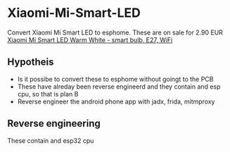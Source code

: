 # Xiaomi-Mi-Smart-LED
Convert Xiaomi Mi Smart LED to esphome. These are on sale for 2.90 EUR [Xiaomi Mi Smart LED Warm White - smart bulb, E27, WiFi](https://www.multitronic.fi/en/products/3519655/xiaomi-mi-smart-led-warm-white---smart-bulb--e27--wifi)

## Hypotheis 
- Is it possibe to convert these to esphome without goingt to the PCB
- These have alreday been reverse engineerd and they contain and esp cpu, so that is plan B
- Reverse engineer the android phone app with jadx, frida, mitmproxy  

## Reverse engineering
These contain and esp32 cpu
